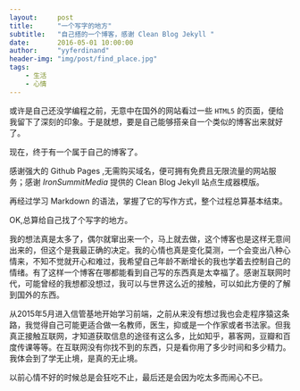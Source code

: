 ```yaml
---
layout:     post
title:      "一个写字的地方"
subtitle:   "自己搭的一个博客，感谢 Clean Blog Jekyll "
date:       2016-05-01 10:00:00 
author:     "yyferdinand"
header-img: "img/post/find_place.jpg"
tags:
    - 生活
    - 心情
---
```


<div id="wmd-preview" class="wmd-preview"><div class="md-section-divider"></div><p data-anchor-id="kg2b">或许是自己还没学编程之前，无意中在国外的网站看过一些 <code>HTML5</code> 的页面，便给我留下了深刻的印象。于是就想，要是自己能够搭亲自一个类似的博客出来就好了。</p><p data-anchor-id="8ojf">现在，终于有一个属于自己的博客了。</p><p data-anchor-id="1r6a">感谢强大的 Github Pages ,无需购买域名，便可拥有免费且无限流量的网站服务；感谢 <em>IronSummitMedia</em> 提供的 Clean Blog Jekyll 站点生成器模版。</p>
<p data-anchor-id="iovs">再经过学习 Markdown 的语法，掌握了它的写作方式，整个过程总算基本结束。</p><p data-anchor-id="bno0">OK,总算给自己找了个写字的地方。</p><p>我的想法真是太多了，偶尔就窜出来一个，马上就去做，这个博客也是这样无意间出来的，但这个是我最正确的决定。我的心情也真是变化莫测，一个会变出八种心情来，不知不觉就开心和难过，我希望自己年龄不断增长的我也学着去控制自己的情绪。有了这样一个博客在哪都能看到自己写的东西真是太幸福了。感谢互联网时代，可能曾经的我想都没想过，我可以与世界这么近的接触，可以如此方便的了解到国外的东西。</p>
<p>从2015年5月进入信管基地开始学习前端，之前从来没有想过我也会走程序猿这条路，我觉得自己可能更适合做一名教师，医生，抑或是一个作家或者书法家。但我真正接触互联网，才知道获取信息的途径有这么多，比如知乎，慕客网，豆瓣和百度传课等等。在互联网没有你找不到的东西，只是看你用了多少时间和多少精力。我体会到了学无止境，是真的无止境。</p><p>以前心情不好的时候总是会狂吃不止，最后还是会因为吃太多而闹心不已。</p></div>
